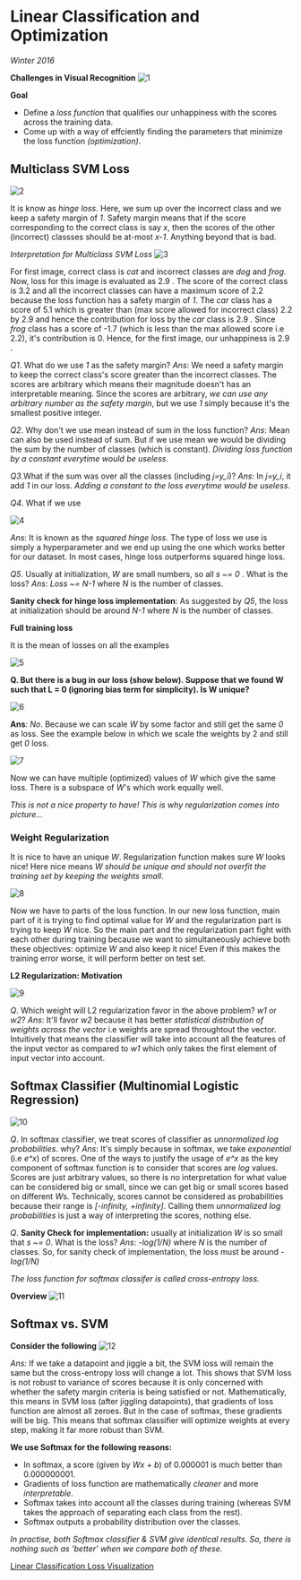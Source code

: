 # Linear Classification and Optimization

*Winter 2016*

**Challenges in Visual Recognition**
![1](/lectures/img/lec_3/1.png)

**Goal**

* Define a *loss function* that qualifies our unhappiness with the scores across the training data.
* Come up with a way of effciently finding the parameters that minimize the loss function *(optimization)*.

## Multiclass SVM Loss
![2](/lectures/img/lec_3/2.png)

It is know as *hinge loss*. Here, we sum up over the incorrect class and we keep a safety margin of *1*. Safety margin means that if the score corresponding to the correct class is say *x*, then the scores of the other (incorrect) classses should be at-most *x-1*. Anything beyond that is bad.

*Interpretation for Multiclass SVM Loss*
![3](/lectures/img/lec_3/3.png)

For first image, correct class is *cat* and incorrect classes are *dog* and *frog*. Now, loss for this image is evaluated as 2.9 . The score of the correct class is 3.2 and all the incorrect classes can have a maximum score of 2.2 because the loss function has a safety margin of *1*. The *car* class has a score of 5.1 which is greater than (max score allowed for incorrect class) 2.2 by 2.9 and hence the contribution for loss by the *car* class is 2.9 . Since *frog* class has a score of -1.7 (which is less than the max allowed score i.e 2.2), it's contribution is 0. Hence, for the first image, our unhappiness is 2.9 .

*Q1*. What do we use *1* as the safety margin?
*Ans*: We need a safety margin to keep the correct class's score greater than the incorrect classes. The scores are arbitrary which means their magnitude doesn't has an interpretable meaning. Since the scores are arbitrary, *we can use any arbitrary number as the safety margin*, but we use *1* simply because it's the smallest positive integer.

*Q2*. Why don't we use mean instead of sum in the loss function?
*Ans*: Mean can also be used instead of sum. But if we use mean we would be dividing the sum by the number of classes (which is constant). *Dividing loss function by a constant everytime would be useless*.

*Q3*.What if the sum was over all the classes (including *j=y_i*)?
*Ans*: In *j=y_i*, it add *1* in our loss. *Adding a constant to the loss everytime would be useless*.

*Q4*. What if we use

![4](/lectures/img/lec_3/4.png)

*Ans*: It is known as the *squared hinge loss*. The type of loss we use is simply a hyperparameter and we end up using the one which works better for our dataset. In most cases, hinge loss outperforms squared hinge loss.

*Q5*. Usually at initialization, *W* are small numbers, so all *s ~= 0* . What is the loss?
*Ans*: *Loss ~= N-1* where *N* is the number of classes.

**Sanity check for hinge loss implementation**: As suggested by *Q5*, the loss at initialization should be around *N-1* where *N* is the number of classes.

**Full training loss**

It is the mean of losses on all the examples

![5](/lectures/img/lec_3/5.png)

**Q. But there is a bug in our loss (show below). Suppose that we found W such that L = 0 (ignoring bias term for simplicity). Is W unique?**

![6](/lectures/img/lec_3/6.png)

**Ans**: *No*. Because we can scale *W* by some factor and still get the same *0* as loss. See the example below in which we scale the weights by 2 and still get *0* loss.

![7](/lectures/img/lec_3/7.png)

Now we can have multiple (optimized) values of *W* which give the same loss. There is a subspace of *W*'s which work equally well.

*This is not a nice property to have! This is why regularization comes into picture...*

### Weight Regularization

It is nice to have an unique *W*. Regularization function makes sure *W* looks nice! Here nice means *W should be unique and should not overfit the training set by keeping the weights small*.

![8](/lectures/img/lec_3/8.png)

Now we have to parts of the loss function. In our new loss function, main part of it is trying to find optimal value for *W* and the regularization part is trying to keep *W* nice. So the main part and the regularization part fight with each other during training because we want to simultaneously achieve both these objectives: optimize *W* and also keep it nice! Even if this makes the training error worse, it will perform better on test set.

**L2 Regularization: Motivation**

![9](/lectures/img/lec_3/9.png)

*Q*. Which weight will L2 regularization favor in the above problem? *w1* or *w2*?
*Ans*: It'll favor *w2* because it has better *statistical distribution of weights across the vector* i.e weights are spread throughtout the vector. Intuitively that means the classifier will take into account all the features of the input vector as compared to *w1* which only takes the first element of input vector into account.

## Softmax Classifier (Multinomial Logistic Regression)
![10](/lectures/img/lec_3/10.png)

*Q*. In softmax classifier, we treat scores of classifier as *unnormalized log probabilities*. why?
*Ans*: It's simply because in softmax, we take *exponential* (i.e *e^x*) of scores. One of the ways to justify the usage of *e^x* as the key component of softmax function is to consider that scores are *log* values. Scores are just arbitrary values, so there is no interpretation for what value can be considered big or small, since we can get big or small scores based on different *W*s. Technically, scores cannot be considered as probabilities because their range is *[-infinity, +infinity]*. Calling them *unnormalized log probabilities* is just a way of interpreting the scores, nothing else.

*Q*. **Sanity Check for implementation:** usually at initialization *W* is so small that *s ~= 0*. What is the loss?
*Ans*: *-log(1/N)* where *N* is the number of classes. So, for sanity check of implementation, the loss must be around *-log(1/N)*

*The loss function for softmax classifer is called cross-entropy loss.*

**Overview**
![11](/lectures/img/lec_3/11.png)

## Softmax vs. SVM

**Consider the following**
![12](/lectures/img/lec_3/12.png)

*Ans:* If we take a datapoint and jiggle a bit, the SVM loss will remain the same but the cross-entropy loss will change a lot. This shows that SVM loss is not robust to variance of scores because it is only concerned with whether the safety margin criteria is being satisfied or not. Mathematically, this means in SVM loss (after jiggling datapoints), that gradients of loss function are almost all zeroes. But in the case of softmax, these gradients will be big. This means that softmax classifier will optimize weights at every step, making it far more robust than SVM.

**We use Softmax for the following reasons:**
* In softmax, a score (given by *Wx + b*) of 0.000001 is much better than 0.000000001.
* Gradients of loss function are mathematically *cleaner* and more *interpretable*.
* Softmax takes into account all the classes during training (whereas SVM takes the approach of separating each class from the rest).
* Softmax outputs a probability distribution over the classes.

*In practise, both Softmax classifier & SVM give identical results. So, there is nothing such as 'better' when we compare both of these.*

[Linear Classification Loss Visualization](http://vision.stanford.edu/teaching/cs231n-demos/linear-classify/)
